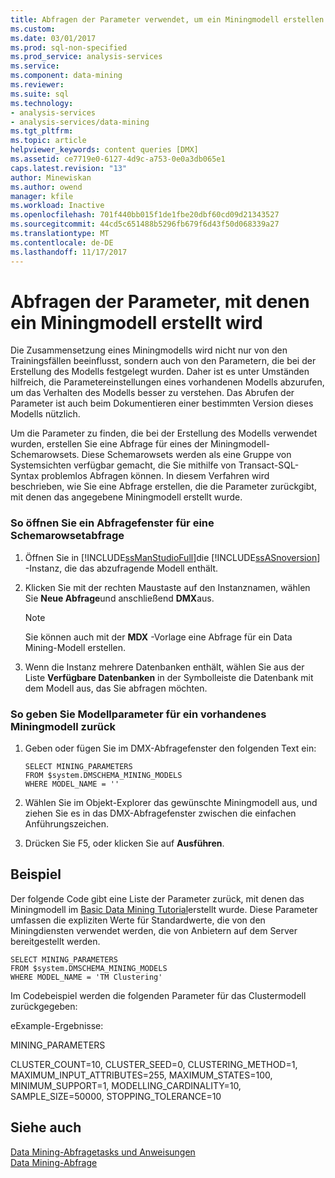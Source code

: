 ```yaml
---
title: Abfragen der Parameter verwendet, um ein Miningmodell erstellen | Microsoft Docs
ms.custom: 
ms.date: 03/01/2017
ms.prod: sql-non-specified
ms.prod_service: analysis-services
ms.service: 
ms.component: data-mining
ms.reviewer: 
ms.suite: sql
ms.technology:
- analysis-services
- analysis-services/data-mining
ms.tgt_pltfrm: 
ms.topic: article
helpviewer_keywords: content queries [DMX]
ms.assetid: ce7719e0-6127-4d9c-a753-0e0a3db065e1
caps.latest.revision: "13"
author: Minewiskan
ms.author: owend
manager: kfile
ms.workload: Inactive
ms.openlocfilehash: 701f440bb015f1de1fbe20dbf60cd09d21343527
ms.sourcegitcommit: 44cd5c651488b5296fb679f6d43f50d068339a27
ms.translationtype: MT
ms.contentlocale: de-DE
ms.lasthandoff: 11/17/2017
---
```

# <a name="query-the-parameters-used-to-create-a-mining-model"></a>Abfragen der Parameter, mit denen ein Miningmodell erstellt wird
  Die Zusammensetzung eines Miningmodells wird nicht nur von den Trainingsfällen beeinflusst, sondern auch von den Parametern, die bei der Erstellung des Modells festgelegt wurden. Daher ist es unter Umständen hilfreich, die Parametereinstellungen eines vorhandenen Modells abzurufen, um das Verhalten des Modells besser zu verstehen. Das Abrufen der Parameter ist auch beim Dokumentieren einer bestimmten Version dieses Modells nützlich.  
  
 Um die Parameter zu finden, die bei der Erstellung des Modells verwendet wurden, erstellen Sie eine Abfrage für eines der Miningmodell-Schemarowsets. Diese Schemarowsets werden als eine Gruppe von Systemsichten verfügbar gemacht, die Sie mithilfe von Transact-SQL-Syntax problemlos Abfragen können. In diesem Verfahren wird beschrieben, wie Sie eine Abfrage erstellen, die die Parameter zurückgibt, mit denen das angegebene Miningmodell erstellt wurde.  
  
### <a name="to-open-a-query-window-for-a-schema-rowset-query"></a>So öffnen Sie ein Abfragefenster für eine Schemarowsetabfrage  
  
1.  Öffnen Sie in [!INCLUDE[ssManStudioFull](../../includes/ssmanstudiofull-md.md)]die [!INCLUDE[ssASnoversion](../../includes/ssasnoversion-md.md)] -Instanz, die das abzufragende Modell enthält.  
  
2.  Klicken Sie mit der rechten Maustaste auf den Instanznamen, wählen Sie **Neue Abfrage**und anschließend **DMX**aus.  
  
    > [!NOTE]  
    >  Sie können auch mit der **MDX** -Vorlage eine Abfrage für ein Data Mining-Modell erstellen.  
  
3.  Wenn die Instanz mehrere Datenbanken enthält, wählen Sie aus der Liste **Verfügbare Datenbanken** in der Symbolleiste die Datenbank mit dem Modell aus, das Sie abfragen möchten.  
  
### <a name="to-return-model-parameters-for-an-existing-mining-model"></a>So geben Sie Modellparameter für ein vorhandenes Miningmodell zurück  
  
1.  Geben oder fügen Sie im DMX-Abfragefenster den folgenden Text ein:  
  
    ```  
    SELECT MINING_PARAMETERS  
    FROM $system.DMSCHEMA_MINING_MODELS  
    WHERE MODEL_NAME = ''  
    ```  
  
2.  Wählen Sie im Objekt-Explorer das gewünschte Miningmodell aus, und ziehen Sie es in das DMX-Abfragefenster zwischen die einfachen Anführungszeichen.  
  
3.  Drücken Sie F5, oder klicken Sie auf **Ausführen**.  
  
## <a name="example"></a>Beispiel  
 Der folgende Code gibt eine Liste der Parameter zurück, mit denen das Miningmodell im [Basic Data Mining Tutorial](http://msdn.microsoft.com/library/6602edb6-d160-43fb-83c8-9df5dddfeb9c)erstellt wurde. Diese Parameter umfassen die expliziten Werte für Standardwerte, die von den Miningdiensten verwendet werden, die von Anbietern auf dem Server bereitgestellt werden.  
  
```  
SELECT MINING_PARAMETERS   
FROM $system.DMSCHEMA_MINING_MODELS  
WHERE MODEL_NAME = 'TM Clustering'  
```  
  
 Im Codebeispiel werden die folgenden Parameter für das Clustermodell zurückgegeben:  
  
 eExample-Ergebnisse:  
  
 MINING_PARAMETERS  
  
 CLUSTER_COUNT=10, CLUSTER_SEED=0, CLUSTERING_METHOD=1, MAXIMUM_INPUT_ATTRIBUTES=255, MAXIMUM_STATES=100, MINIMUM_SUPPORT=1, MODELLING_CARDINALITY=10, SAMPLE_SIZE=50000, STOPPING_TOLERANCE=10  
  
## <a name="see-also"></a>Siehe auch  
 [Data Mining-Abfragetasks und Anweisungen](../../analysis-services/data-mining/data-mining-query-tasks-and-how-tos.md)   
 [Data Mining-Abfrage](../../analysis-services/data-mining/data-mining-queries.md)  
  
  
